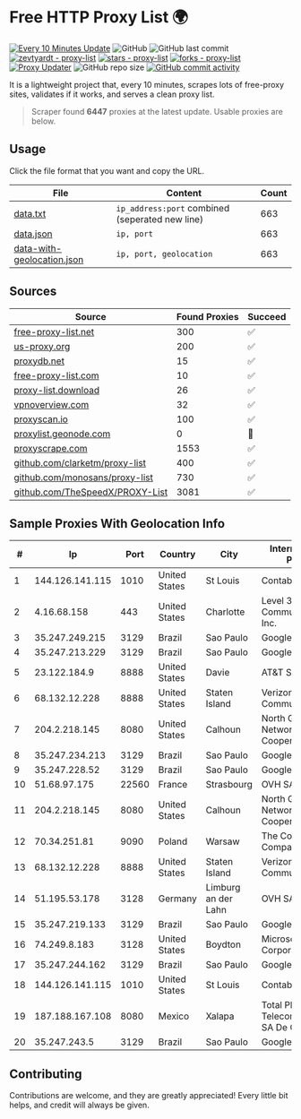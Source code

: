 
# Free HTTP Proxy List 🌍

[![Every 10 Minutes Update](https://github.com/mertguvencli/http-proxy-list/actions/workflows/main.yml/badge.svg?branch=main)](https://github.com/mertguvencli/http-proxy-list/actions/workflows/main.yml)
![GitHub](https://img.shields.io/github/license/mertguvencli/http-proxy-list)
![GitHub last commit](https://img.shields.io/github/last-commit/mertguvencli/http-proxy-list)
[![zevtyardt - proxy-list](https://img.shields.io/static/v1?label=zevtyardt&message=proxy-list&color=blue&logo=github)](https://github.com/zevtyardt/proxy-list "Go to GitHub repo")
[![stars - proxy-list](https://img.shields.io/github/stars/zevtyardt/proxy-list?style=social)](https://github.com/zevtyardt/proxy-list)
[![forks - proxy-list](https://img.shields.io/github/forks/zevtyardt/proxy-list?style=social)](https://github.com/zevtyardt/proxy-list)
[![Proxy Updater](https://github.com/zevtyardt/proxy-list/workflows/Proxy%20Updater/badge.svg)](https://github.com/zevtyardt/proxy-list/actions?query=workflow:"Proxy+Updater")
![GitHub repo size](https://img.shields.io/github/repo-size/zevtyardt/proxy-list)
[![GitHub commit activity](https://img.shields.io/github/commit-activity/m/zevtyardt/proxy-list?logo=commits)](https://github.com/zevtyardt/proxy-list/commits/main)

It is a lightweight project that, every 10 minutes, scrapes lots of free-proxy sites, validates if it works, and serves a clean proxy list.

> Scraper found **6447** proxies at the latest update. Usable proxies are below.

## Usage

Click the file format that you want and copy the URL.

|File|Content|Count|
|----|-------|-----|
|[data.txt](https://raw.githubusercontent.com/mertguvencli/http-proxy-list/main/proxy-list/data.txt)|`ip_address:port` combined (seperated new line)|663|
|[data.json](https://raw.githubusercontent.com/mertguvencli/http-proxy-list/main/proxy-list/data.json)|`ip, port`|663|
|[data-with-geolocation.json](https://raw.githubusercontent.com/mertguvencli/http-proxy-list/main/proxy-list/data-with-geolocation.json)|`ip, port, geolocation`|663|

## Sources

|Source|Found Proxies|Succeed|
|------|-------------|-------|
|[free-proxy-list.net](https://free-proxy-list.net)|300|✅|
|[us-proxy.org](https://www.us-proxy.org)|200|✅|
|[proxydb.net](http://proxydb.net)|15|✅|
|[free-proxy-list.com](https://free-proxy-list.com/?page=&port=&type%5B%5D=http&type%5B%5D=https&up_time=0&search=Search)|10|✅|
|[proxy-list.download](https://www.proxy-list.download/HTTP)|26|✅|
|[vpnoverview.com](https://vpnoverview.com/privacy/anonymous-browsing/free-proxy-servers)|32|✅|
|[proxyscan.io](https://www.proxyscan.io)|100|✅|
|[proxylist.geonode.com](https://proxylist.geonode.com/api/proxy-list?limit=300&page=1&sort_by=lastChecked&sort_type=desc&protocols=http,https)|0|🚫|
|[proxyscrape.com](https://api.proxyscrape.com/v2/?request=displayproxies&protocol=http&timeout=10000&country=all&ssl=all&anonymity=all)|1553|✅|
|[github.com/clarketm/proxy-list](https://raw.githubusercontent.com/clarketm/proxy-list/master/proxy-list-raw.txt)|400|✅|
|[github.com/monosans/proxy-list](https://raw.githubusercontent.com/monosans/proxy-list/main/proxies/http.txt)|730|✅|
|[github.com/TheSpeedX/PROXY-List](https://raw.githubusercontent.com/TheSpeedX/PROXY-List/master/http.txt)|3081|✅|


## Sample Proxies With Geolocation Info

|#|Ip|Port|Country|City|Internet Service Provider|
|-|--|----|-------|----|-------------------------|
|1|144.126.141.115|1010|United States|St Louis|Contabo Inc.|
|2|4.16.68.158|443|United States|Charlotte|Level 3 Communications, Inc.|
|3|35.247.249.215|3129|Brazil|Sao Paulo|Google LLC|
|4|35.247.213.229|3129|Brazil|Sao Paulo|Google LLC|
|5|23.122.184.9|8888|United States|Davie|AT&T Services, Inc.|
|6|68.132.12.228|8888|United States|Staten Island|Verizon Communications|
|7|204.2.218.145|8080|United States|Calhoun|North Georgia Network Cooperative, Inc.|
|8|35.247.234.213|3129|Brazil|Sao Paulo|Google LLC|
|9|35.247.228.52|3129|Brazil|Sao Paulo|Google LLC|
|10|51.68.97.175|22560|France|Strasbourg|OVH SAS|
|11|204.2.218.145|8080|United States|Calhoun|North Georgia Network Cooperative, Inc.|
|12|70.34.251.81|9090|Poland|Warsaw|The Constant Company, LLC|
|13|68.132.12.228|8888|United States|Staten Island|Verizon Communications|
|14|51.195.53.178|3128|Germany|Limburg an der Lahn|OVH SAS|
|15|35.247.219.133|3129|Brazil|Sao Paulo|Google LLC|
|16|74.249.8.183|3128|United States|Boydton|Microsoft Corporation|
|17|35.247.244.162|3129|Brazil|Sao Paulo|Google LLC|
|18|144.126.141.115|1010|United States|St Louis|Contabo Inc.|
|19|187.188.167.108|8080|Mexico|Xalapa|Total Play Telecomunicaciones SA De CV|
|20|35.247.243.5|3129|Brazil|Sao Paulo|Google LLC|



## Contributing

Contributions are welcome, and they are greatly appreciated! Every
little bit helps, and credit will always be given.

